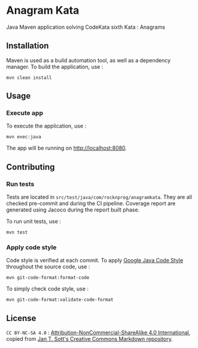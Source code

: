 # Anagram Kata

Java Maven application solving CodeKata sixth Kata : Anagrams

## Installation

Maven is used as a build automation tool, as well as a dependency manager. To build the application, use : 

```
mvn clean install
```

## Usage

### Execute app

To execute the application, use : 

```
mvn exec:java
```

The app will be running on [http://localhost:8080](http://localhost:8080).

## Contributing

### Run tests

Tests are located in `src/test/java/com/rocknprog/anagramkata`. They are all checked pre-commit and during the CI pipeline. Coverage report are generated using Jacoco during the report built phase.

To run unit tests, use :

```
mvn test
```

### Apply code style

Code style is verified at each commit. To apply [Google Java Code Style](https://google.github.io/styleguide/javaguide.html) throughout the source code, use : 

```
mvn git-code-format:format-code
```

To simply check code style, use :

```
mvn git-code-format:validate-code-format
```

## License

`CC BY-NC-SA 4.0` : [Attribution-NonCommercial-ShareAlike 4.0 International](LICENSE.md), copied from [Jan T. Sott's Creative Commons Markdown repository](https://github.com/idleberg/Creative-Commons-Markdown).
